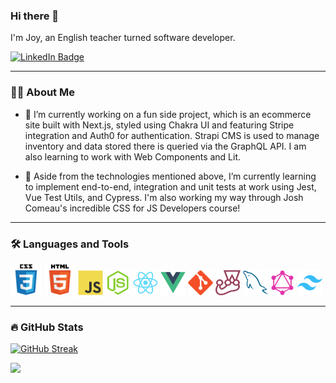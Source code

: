 ### Hi there 👋
I'm Joy, an English teacher turned software developer. 
<div id="badges" >
<a href="https://www.linkedin.com/in/joyannewilliams/">
    <img src="https://img.shields.io/badge/LinkedIn-blue?style=for-the-badge&logo=linkedin&logoColor=white" alt="LinkedIn Badge"/>
</a>
</div>

---
### :woman_technologist: About Me 

- 🔭 I’m currently working on a fun side project, which is an ecommerce site built with Next.js, styled using Chakra UI and featuring Stripe integration and Auth0 for authentication. Strapi CMS is used to manage inventory and data stored there is queried via the GraphQL API. I am also learning to work with Web Components and Lit.

- 🌱 Aside from the technologies mentioned above, I’m currently learning to implement end-to-end, integration and unit tests at work using Jest, Vue Test Utils, and Cypress. I'm also working my way through Josh Comeau's incredible CSS for JS Developers course!

---

### :hammer_and_wrench: Languages and Tools 

<div  dir="auto"> 
  <img src="https://raw.githubusercontent.com/devicons/devicon/master/icons/css3/css3-original-wordmark.svg" alt="css3" width="50" height="50" style="max-width: 100%;">
  <img src="https://raw.githubusercontent.com/devicons/devicon/master/icons/html5/html5-original-wordmark.svg" alt="html5" width="50" height="50" style="max-width: 100%;"> 
  <img src="https://raw.githubusercontent.com/devicons/devicon/master/icons/javascript/javascript-original.svg" alt="javascript logo" width="40" height="40" style="max-width: 100%;">
  <img src="https://raw.githubusercontent.com/devicons/devicon/master/icons/nodejs/nodejs-original.svg" alt="node logo" width="40" height="40" style="max-width: 100%;">
  <img src="https://github.com/devicons/devicon/blob/master/icons/react/react-original.svg" title="React" alt="React" width="40" height="40"/>
  <img src="https://github.com/devicons/devicon/blob/master/icons/vuejs/vuejs-original.svg" title="Vue" **alt="vue logo" width="40" height="40"/>
  <img src="https://raw.githubusercontent.com/devicons/devicon/master/icons/git/git-original.svg" title="Git" **alt="Git" width="40" height="40"/>
  <img src="https://github.com/devicons/devicon/blob/master/icons/jest/jest-plain.svg" title="Jest" **alt="Jest logo" width="40" height="40"/>
  <img src="https://github.com/devicons/devicon/blob/master/icons/mysql/mysql-original.svg" title="mysql" **alt="mysql logo" width="40" height="40"/>
  <img src="https://github.com/devicons/devicon/blob/master/icons/graphql/graphql-plain.svg" title="graphql" **alt="graphql logo" width="40" height="40"/>
  <img src="https://github.com/devicons/devicon/blob/master/icons/tailwindcss/tailwindcss-plain.svg" title="tailwind" **alt="tailwind logo" width="40" height="40"/>
</div>

---
### :fire: GitHub Stats

[![GitHub Streak](http://github-readme-streak-stats.herokuapp.com?user=joyannew)](https://git.io/streak-stats)

<img src="https://komarev.com/ghpvc/?username=JoyAnneW&style=flat-square&color=blue"/>

<!--
**JoyAnneW/JoyAnneW** is a ✨ _special_ ✨ repository because its `README.md` (this file) appears on your GitHub profile.

Here are some ideas to get you started:

- 🔭 I’m currently working on ...
- 🌱 I’m currently learning ...
- 👯 I’m looking to collaborate on ...
- 🤔 I’m looking for help with ...
- 💬 Ask me about ...
- 📫 How to reach me: ...
- 😄 Pronouns: ...
- ⚡ Fun fact: ...
-->
